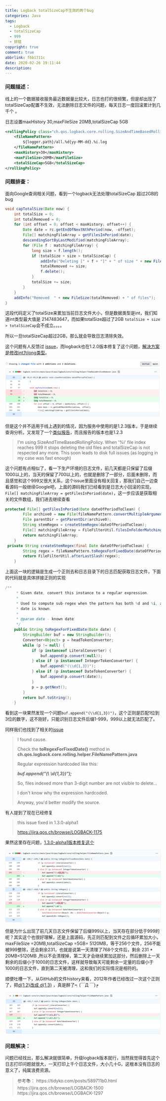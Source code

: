 ```yaml
---
title: Logback totalSizeCap不生效的两个bug
categories: Java
tags:
  - Logback
  - totalSizeCap
  - 999
  - 排错
copyright: true
comment: true
abbrlink: f6b1711c
date: 2020-02-26 19:11:44
description:
---
```


### 问题描述：

线上的一个数据接收服务最近数据量比较大，日志也打的很频繁，但是却出现了totalSizeCap配置不生效，无法删除日志文件的问题，每天日志一度回滚累计到几千个 。
<!-- more -->

日志设置maxHistory 30,maxFileSize 20MB,totalSizeCap 5GB

```xml
<rollingPolicy class="ch.qos.logback.core.rolling.SizeAndTimeBasedRollingPolicy">
    <fileNamePattern>
        ${logger.path}/all.%d{yy-MM-dd}.%i.log
    </fileNamePattern>
    <maxHistory>30</maxHistory>
    <maxFileSize>20MB</maxFileSize>
    <totalSizeCap>5GB</totalSizeCap>
</rollingPolicy>
```

### 问题排查：

面向Google查询相关问题，看到一个logback无法处理totalSizeCap 超过2GB的bug

```java
void capTotalSize(Date now) {
    int totalSize = 0;
    int totalRemoved = 0;
    for (int offset = 0; offset < maxHistory; offset++) {
        Date date = rc.getEndOfNextNthPeriod(now, -offset);
        File[] matchingFileArray = getFilesInPeriod(date);
        descendingSortByLastModified(matchingFileArray);
        for (File f : matchingFileArray) {
            long size = f.length();
            if (totalSize + size > totalSizeCap) {
                addInfo("Deleting [" + f + "]" + " of size " + new FileSize(size));
                totalRemoved += size;
                f.delete();
            }
            totalSize += size;
        }
    }
    addInfo("Removed  " + new FileSize(totalRemoved) + " of files");
}
```

这段代码定义了totalSize来累加当前日志文件大小，但是数据类型是int，我们知道int类型最大值是 2147483647，而如果totalSize超过了2GB `totalSize + size > totalSizeCap`会不成立。。。。

所以一旦totalSizeCap超过2GB，那么就会导致日志清除失效。

这个问题有人反馈过 [issue](https://jira.qos.ch/browse/LOGBACK-1231)，而logback也在1.2.0版本修复了这个问题，[解决方案是修改int为long类型](https://github.com/qos-ch/logback/commit/2240d4253c9f3fa28497e74f34be3bb1edc73078#diff-cb428af44f615094fb61e87a9ca3411a)。

![commit_2240d42](/img/logback-totalSizeCap/commit_2240d42.png)

但是这个并不适用于线上遇到的情况，因为服务中使用的是1.2.3版本，于是继续查询分析。又发现了一个[类似报告](https://jira.qos.ch/browse/LOGBACK-1500)，而且报告的版本也是1.2.3

>  I'm using SizeAndTimeBasedRollingPolicy.
>  When '%i' file index reaches 999 it stops deleting the old files and totalSizeCap is not respected any more.
>  This soon leads to disk full issues (as logging in my case was fast enough) 

这个问题有点相似了，看一下生产环境的日志文件，前几天都是只保留了后缀1000以上的，当天的保留了700以上的，也就是删除了一部分，后面未删除，而且感觉和这个999又很大关系，这个issue里面没有相关回复，那我们自己一边查看源码一般继续Google吧，上面的源码我们已经看到是日志大小回滚的实现，`File[] matchingFileArray = getFilesInPeriod(date)`，这一步应该是获取相关的文件数组，我们进去继续查看

```java
protected File[] getFilesInPeriod(Date dateOfPeriodToClean) {
        File archive0 = new File(fileNamePattern.convertMultipleArguments(dateOfPeriodToClean, 0));
        File parentDir = getParentDir(archive0);
        String stemRegex = createStemRegex(dateOfPeriodToClean);
        File[] matchingFileArray = FileFilterUtil.filesInFolderMatchingStemRegex(parentDir, stemRegex);
        return matchingFileArray;
    }
 private String createStemRegex(final Date dateOfPeriodToClean) {
        String regex = fileNamePattern.toRegexForFixedDate(dateOfPeriodToClean);
        return FileFilterUtil.afterLastSlash(regex);
    }
```
上面这一块的逻辑是生成一个正则去和日志目录下的日志匹配获取日志文件，下面的代码就是具体拼接正则的实现
```java
/**
     * Given date, convert this instance to a regular expression.
     *
     * Used to compute sub-regex when the pattern has both %d and %i, and the
     * date is known.
     * 
     * @param date - known date
     */
    public String toRegexForFixedDate(Date date) {
        StringBuilder buf = new StringBuilder();
        Converter<Object> p = headTokenConverter;
        while (p != null) {
            if (p instanceof LiteralConverter) {
                buf.append(p.convert(null));
            } else if (p instanceof IntegerTokenConverter) {
                buf.append("(\\d{1,3})");
            } else if (p instanceof DateTokenConverter) {
                buf.append(p.convert(date));
            }
            p = p.getNext();
        }
        return buf.toString();
    }
```

看到这一块果然发现一个问题`buf.append("(\\d{1,3})")`，这个正则是匹配1位到3位的数字，这不刚好，只能识别日志文件后缀1-999，999以上就无法匹配了。

同样我们也找到了相关的[issue](https://jira.qos.ch/browse/LOGBACK-1297)

> I found cause.
>
> Check the **toRegexForFixedDate()** method in **ch.qos.logback.core.rolling.helper.FileNamePattern.java**
>
> Regular expression hardcoded like this:
>
> ***buf.append("(\ \d{1,3})");***
>
> So, files indexed more than 3-digit number are not visible to delete...
>
> I don't know why the expression hardcoded.
>
> Anyway, you'd better modify the source.

有人提到了现在已经修复
> this issue fixed in 1.3.0-alpha1
>
> https://jira.qos.ch/browse/LOGBACK-1175

果然这里存在问题，[1.3.0-alpha1版本修复这个](https://github.com/qos-ch/logback/commit/f264607fb450)

![commit_f264607](/img/logback-totalSizeCap/commit_f264607.png)

但是为什么出现了前几天日志文件保留了后缀999以上，当天存在部分低于999的呢？其实这个也很好理解，还是上面源码，先正则匹配到文件之后循环累加大小，maxFileSize =20MB,totalSizeCap =5GB= 5120MB，等于256个文件，256不能被999整除，还会剩余231，也就是说第一天清理了768个文件后，剩余  231 * 20MB<5120MB ,所以不会清理掉，第二天才会继续累加这部分，然后删除上一天剩余的后缀小于1000的日志文件，这样就导致每天可能剩余一定量的后缀小于1000的日志文件，直到第二天被清理，这和我们的实际情况是相符的。

顺便吐槽一下，从GitHub的文件history来看，2012年作者已经改过一次这个正则了，把[d{1,2}改成 d{1,3}](https://github.com/qos-ch/logback/commit/608ed4c58717296b8182006e35aff52ca2ecb598#diff-80c6c7b6b5e9e46b2e5afd6ec7eb07fd) ，真是醉了┑(￣Д ￣)┍

![commit_608ed4c](/img/logback-totalSizeCap/commit_608ed4c.png)


### 问题解决：

问题已经找出，那么解决就很简单，升级logback版本就行，当然我觉得首先这个日志打印问题就很大，一天打印上千个日志文件，大小几十G，这根本没有日志的意义了，纯属浪费资源。

<blockquote class="question">
参考📚：
<i class="fa fa-hand-o-right" aria-hidden="true"></i>   https://tidyko.com/posts/589711b0.html
 <i class="fa fa-hand-o-right" aria-hidden="true"></i>   https://jira.qos.ch/browse/LOGBACK-1500
 <i class="fa fa-hand-o-right" aria-hidden="true"></i>   https://jira.qos.ch/browse/LOGBACK-1297
</blockquote>